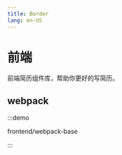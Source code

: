```yaml
---
title: Border
lang: en-US
---
```


# 前端

前端简历组件库，帮助你更好的写简历。

## webpack

:::demo

frontend/webpack-base

:::
